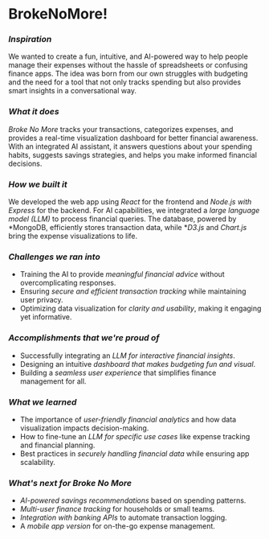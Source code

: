# BrokeNoMore!



### *Inspiration*  
We wanted to create a fun, intuitive, and AI-powered way to help people manage their expenses without the hassle of spreadsheets or confusing finance apps. The idea was born from our own struggles with budgeting and the need for a tool that not only tracks spending but also provides smart insights in a conversational way.  

### *What it does*  
*Broke No More* tracks your transactions, categorizes expenses, and provides a real-time visualization dashboard for better financial awareness. With an integrated AI assistant, it answers questions about your spending habits, suggests savings strategies, and helps you make informed financial decisions.  

### *How we built it*  
We developed the web app using *React* for the frontend and *Node.js with Express* for the backend. For AI capabilities, we integrated a *large language model (LLM)* to process financial queries. The database, powered by *MongoDB, efficiently stores transaction data, while **D3.js* and *Chart.js* bring the expense visualizations to life.  

### *Challenges we ran into*  
- Training the AI to provide *meaningful financial advice* without overcomplicating responses.  
- Ensuring *secure and efficient transaction tracking* while maintaining user privacy.  
- Optimizing data visualization for *clarity and usability*, making it engaging yet informative.  

### *Accomplishments that we're proud of*  
- Successfully integrating an *LLM for interactive financial insights*.  
- Designing an intuitive *dashboard that makes budgeting fun and visual*.  
- Building a *seamless user experience* that simplifies finance management for all.  

### *What we learned*  
- The importance of *user-friendly financial analytics* and how data visualization impacts decision-making.  
- How to fine-tune an *LLM for specific use cases* like expense tracking and financial planning.  
- Best practices in *securely handling financial data* while ensuring app scalability.  

### *What's next for Broke No More*  
- *AI-powered savings recommendations* based on spending patterns.  
- *Multi-user finance tracking* for households or small teams.  
- *Integration with banking APIs* to automate transaction logging.  
- A *mobile app version* for on-the-go expense management.

